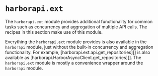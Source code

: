 # `harborapi.ext`
The `harborapi.ext` module provides additional functionality for common tasks such as concurrency and aggregation of multiple API calls. The recipes in this section make use of this module.

Everything the `harborapi.ext` module provides is also available in the `harborapi` module, just without the built-in concurrency and aggregation functionality. For example, [harborapi.ext.api.get_repositories][] is also available as [harborapi.HarborAsyncClient.get_repositories][]. The `harborapi.ext` module is mostly a convenience wrapper around the `harborapi` module.
